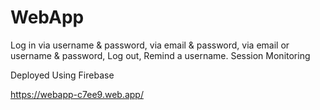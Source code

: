 # WebApp
Log in
    via username & password,
    via email & password,
    via email or username & password,
    Log out,
    Remind a username.
Session Monitoring



Deployed Using Firebase

https://webapp-c7ee9.web.app/
